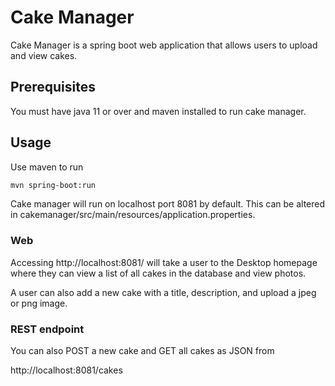 # Cake Manager

Cake Manager is a spring boot web application that allows users to upload and view cakes. 

## Prerequisites

You must have java 11 or over and maven installed to run cake manager.

## Usage

Use maven to run

```bash
mvn spring-boot:run
```

Cake manager will run on localhost port 8081 by default. This can be altered in cakemanager/src/main/resources/application.properties.

### Web
Accessing http://localhost:8081/ will take a user to the Desktop homepage where they can view a list of all cakes in the database and view photos.

A user can also add a new cake with a title, description, and upload a jpeg or png image.

### REST endpoint

You can also POST a new cake and GET all cakes as JSON from 

http://localhost:8081/cakes 

